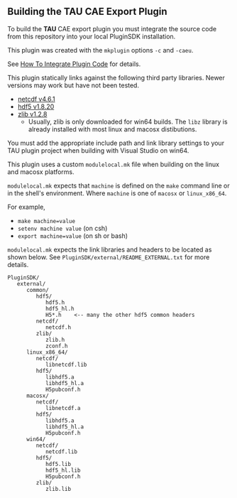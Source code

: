 ## Building the TAU CAE Export Plugin

To build the **TAU** CAE export plugin you must integrate the source code from 
this repository into your local PluginSDK installation.

This plugin was created with the `mkplugin` options `-c` and `-caeu`.

See [How To Integrate Plugin Code][HowTo] for details.

This plugin statically links against the following third party libraries. Newer
versions may work but have not been tested.
 * [netcdf v4.6.1][netcdf]
 * [hdf5 v1.8.20][hdf5]
 * [zlib v1.2.8][zlib]
   * Usually, zlib is only downloaded for win64 builds. The `libz` library is already installed with most linux and macosx distibutions.

You must add the appropriate include path and link library settings to your TAU plugin project when building with Visual Studio on win64.

This plugin uses a custom `modulelocal.mk` file when building on the linux and macosx platforms.

`modulelocal.mk` expects that `machine` is defined on the `make` command line or in the shell's environment. Where `machine` is one of `macosx` or `linux_x86_64`.

For example,
 * `make machine=value`
 * `setenv machine value`   (on csh)
 * `export machine=value`   (on sh or bash)

`modulelocal.mk` expects the link libraries and headers to be located as shown below. See `PluginSDK/external/README_EXTERNAL.txt` for more details.
```
PluginSDK/
   external/
      common/
         hdf5/
            hdf5.h
            hdf5_hl.h
            H5*.h    <-- many the other hdf5 common headers
         netcdf/
            netcdf.h
         zlib/
            zlib.h
            zconf.h
      linux_x86_64/
         netcdf/
            libnetcdf.lib
         hdf5/
            libhdf5.a
            libhdf5_hl.a
            H5pubconf.h
      macosx/
         netcdf/
            libnetcdf.a
         hdf5/
            libhdf5.a
            libhdf5_hl.a
            H5pubconf.h
      win64/
         netcdf/
            netcdf.lib
         hdf5/
            hdf5.lib
            hdf5_hl.lib
            H5pubconf.h
         zlib/
            zlib.lib
```

[HowTo]: https://github.com/pointwise/How-To-Integrate-Plugin-Code
[netcdf]: https://www.unidata.ucar.edu/downloads/netcdf/
[hdf5]: https://www.hdfgroup.org/
[zlib]: http://www.zlib.net/
